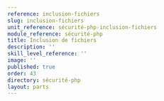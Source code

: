 ```yaml
---
reference: inclusion-fichiers
slug: inclusion-fichiers
unit_reference: sécurité-php-inclusion-fichiers
module_reference: sécurité-php
title: Inclusion de fichiers
description: ''
skill_level_reference: ''
image: ''
published: true
order: 43
directory: sécurité-php
layout: parts
---
```

